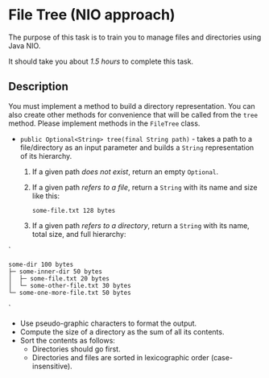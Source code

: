 # File Tree (NIO approach)

The purpose of this task is to train you to manage files and directories using Java NIO.

It should take you about _1.5 hours_ to complete this task.


## Description

You must implement a method to build a directory representation. You can also create other methods for convenience that will be called from the `tree` method.
Please implement methods in the `FileTree` class.

* `public Optional<String> tree(final String path)` - takes a path to a file/directory as an input parameter and builds a `String` representation of its hierarchy.

    1. If a given path _does not exist_, return an empty `Optional`.
    2. If a given path _refers to a file_, return a `String` with its name and size like this:

        `some-file.txt 128 bytes`

    3. If a given path _refers to a directory_, return a `String` with its name, total size, and full hierarchy:

`

    some-dir 100 bytes
    ├─ some-inner-dir 50 bytes
    │  ├─ some-file.txt 20 bytes    
    │  └─ some-other-file.txt 30 bytes
    └─ some-one-more-file.txt 50 bytes
`

* Use pseudo-graphic characters to format the output.
* Compute the size of a directory as the sum of all its contents.
* Sort the contents as follows:
    * Directories should go first.
    * Directories and files are sorted in lexicographic order (case-insensitive).
